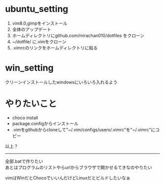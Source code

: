 # ubuntu_setting
1. vim8.0,gimpをインストール
2. 全体のアップデート
3. ホームディレクトリにgithub.com/mirachan010/dotfiles をクローン
4. ~/dotfile/ に.vimをクローン
5. .vimrcのリンクをホームディレクトリに貼る

# win_setting
クリーンインストールしたwindowsにいろいろ入れるよう
# やりたいこと
+ choco install
+ package.configからインストール
+ .vimをgithubからcloneして"\~/.vim/configs/users/.vimrc"を"\~/.vimrc"にコピー

以上？
***
全部.batで作りたい  
あとはプログラムのリストやらurlからブラウザで開かせるてきなのやりたい

vimはWinだとChocoでいいんだけどLinuxだとビルドしたいなぁ
